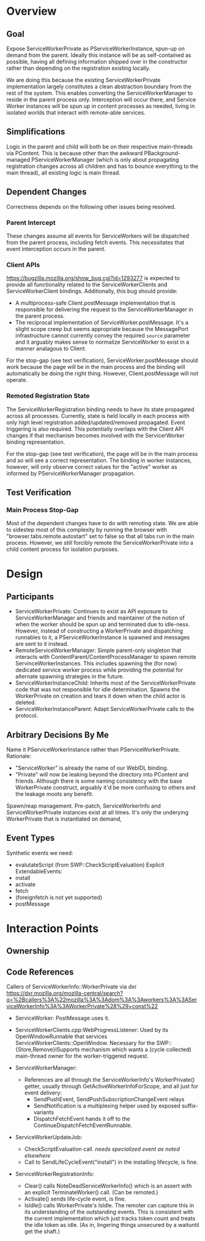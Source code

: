# Overview #

## Goal ##

Expose ServiceWorkerPrivate as PServiceWorkerInstance, spun-up on demand from
the parent.  Ideally this instance will be as self-contained as possible, having
all defining information shipped over in the constructor rather than depending
on the registration existing locally.

We are doing this because the existing ServiceWorkerPrivate implementation
largely constitutes a clean abstraction boundary from the rest of the system.
This enables converting the ServiceWorkerManager to reside in the parent process
only.  Interception will occur there, and Service Worker instances will be spun
up in content processes as needed, living in isolated worlds that interact with
remote-able services.

## Simplifications ##

Logic in the parent and child will both be on their respective main-threads via
PContent.  This is because other than the awkward PBackground-managed
PServiceWorkerManager (which is only about propagating registration changes
across all children and has to bounce everything to the main thread), all
existing logic is main thread.

## Dependent Changes ##

Correctness depends on the following other issues being resolved.

### Parent Intercept ###

These changes assume all events for ServiceWorkers will be dispatched from the
parent process, including fetch events.  This necessitates that event
interception occurs in the parent.

### Client APIs ###

https://bugzilla.mozilla.org/show_bug.cgi?id=1293277 is expected to provide
all functionality related to the ServiceWorkerClients and ServiceWorkerClient
bindings.  Additionally, this bug should provide:
* A multiprocess-safe Client.postMessage implementation that is responsible for
  delivering the request to the ServiceWorkerManager in the parent process.
* The reciprocal implementation of ServiceWorker.postMessage.  It's a slight
  scope creep but seems appropriate because the MessagePort infrastructure
  cannot currently convey the required `source` parameter and it arguably makes
  sense to normalize ServiceWorker to exist in a manner analagous to Client.

For the stop-gap (see test verification), ServiceWorker.postMessage should work
because the page will be in the main process and the binding will automatically
be doing the right thing.  However, Client.postMessage will not operate.

### Remoted Registration State ###

The ServiceWorkerRegistration binding needs to have its state propagated across
all processes.  Currently, state is held locally in each process with only high
level registration added/updated/removed propagated.  Event triggering is also
required.  This potentially overlaps with the Client API changes if that
mechanism becomes involved with the ServicerWorker binding representation.

For the stop-gap (see test verification), the page will be in the main process
and so will see a correct representation.  The binding in worker instances,
however, will only observe correct values for the "active" worker as informed by
PServiceWorkerManager propagation.

## Test Verification ##

### Main Process Stop-Gap ###

Most of the dependent changes have to do with remoting state.  We are able to
sidestep most of this complexity by running the browser with
"browser.tabs.remote.autostart" set to false so that all tabs run in the main
process.  However, we still forcibly remote the ServiceWorkerPrivate into a
child content process for isolation purposes.

# Design #

## Participants ##

* ServiceWorkerPrivate: Continues to exist as API exposure to
  ServiceWorkerManager and friends and maintainer of the notion of when the
  worker should be spun up and terminated due to idle-ness.  However, instead of
  constructing a WorkerPrivate and dispatching runnables to it, a
  PServiceWorkerInstance is spawned and messages are sent to it instead.
* RemoteServiceWorkerManager: Simple parent-only singleton that interacts with
  ContentParent/ContentProcessManager to spawn remote ServinceWorkerInstances.
  This includes spawning the (for now) dedicated service worker process while
  providing the potential for alternate spawning strategies in the future.
* ServiceWorkerInstanceChild: Inherits most of the ServiceWorkerPrivate code
  that was not responsible for idle determination.  Spawns the WorkerPrivate on
  creation and tears it down when the child actor is deleted.
* ServiceWorkerInstanceParent: Adapt ServiceWorkerPrivate calls to the protocol.


## Arbitrary Decisions By Me ##

Name it PServiceWorkerInstance rather than PServiceWorkerPrivate.  Rationale:
* "ServiceWorker" is already the name of our WebIDL binding.
* "Private" will now be leaking beyond the directory into PContent and friends.
  Although there is some naming consistency with the base WorkerPrivate
  construct, arguably it'd be more confusing to others and the leakage moots any
  benefit.

Spawn/reap management.  Pre-patch, ServiceWorkerInfo and ServiceWorkerPrivate
instances exist at all times.  It's only the underying WorkerPrivate that is
instantiated on demand,

## Event Types ##

Synthetic events we need:
* evalutateScript (from SWP::CheckScriptEvaluation)
Explicit ExtendableEvents:
* install
* activate
* fetch
* (foreignfetch is not yet supported)
* postMessage


# Interaction Points #

## Ownership ##



## Code References ##


Callers of ServiceWorkerInfo::WorkerPrivate via dxr
https://dxr.mozilla.org/mozilla-central/search?q=%2Bcallers%3A%22mozilla%3A%3Adom%3A%3Aworkers%3A%3AServiceWorkerInfo%3A%3AWorkerPrivate%28%29+const%22

* ServiceWorker: PostMessage uses it.

* ServiceWorkerClients.cpp:WebProgressListener: Used by its OpenWindowRunnable
that services ServiceWorkerClients::OpenWindow.  Necessary for the
SWP::{Store,Remove}ISupports mechanism which wants a (cycle collected)
main-thread owner for the worker-triggered request.

* ServiceWorkerManager:
  * References are all through the ServiceWorkerInfo's WorkerPrivate() getter,
    usually through GetActiveWorkerInfoForScope, and all just for event
    delivery:
    * SendPushEvent, SendPushSubscriptionChangeEvent relays
    * SendNotification is a multiplexing helper used by exposed suffix-variants
    * DispatchFetchEvent hands it off to the ContinueDispatchFetchEventRunnable.

* ServiceWorkerUpdateJob:
  * CheckScriptEvaluation call. *needs specialized event as noted elsewhere*
  * Call to SendLifeCycleEvent("install") in the installing lifecycle, is fine.

* ServiceWorkerRegistrationInfo:
  * Clear() calls NoteDeadServiceWorkerInfo() which is an assert with an
    explicit TerminateWorker() call.  (Can be remoted.)
  * Activate() sends life-cycle event, is fine.
  * IsIdle() calls WorkerPrivate's IsIdle.  The remoter can capture this in its
    understanding of the outstanding events.  This is consistent with the
    current implementation which just tracks token count and treats the idle
    token as idle.  (As in, lingering things unsecured by a waituntil get the
    shaft.)
